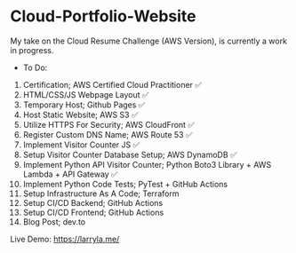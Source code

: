 # Cloud-Portfolio-Website
My take on the Cloud Resume Challenge (AWS Version), is currently a work in progress.
- To Do:
1. Certification; AWS Certified Cloud Practitioner ✅
2. HTML/CSS/JS Webpage Layout ✅
3. Temporary Host; Github Pages ✅
4. Host Static Website; AWS S3 ✅
5. Utilize HTTPS For Security; AWS CloudFront ✅
6. Register Custom DNS Name; AWS Route 53 ✅
7. Implement Visitor Counter JS ✅
8. Setup Visitor Counter Database Setup; AWS DynamoDB  ✅
9. Implement Python API Visitor Counter; Python Boto3 Library + AWS Lambda + API Gateway ✅
10. Implement Python Code Tests; PyTest + GitHub Actions
11. Setup Infrastructure As A Code; Terraform
12. Setup CI/CD Backend; GitHub Actions
13. Setup CI/CD Frontend; GitHub Actions
14. Blog Post; dev.to

Live Demo: https://larryla.me/
